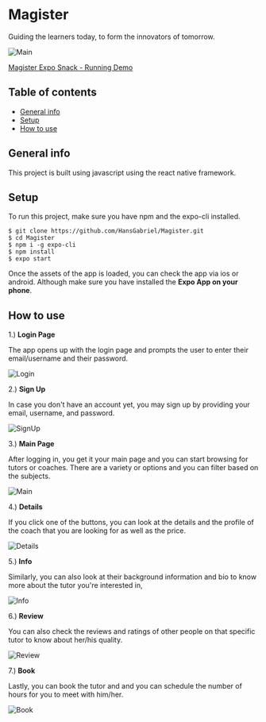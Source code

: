 # Magister
Guiding the learners today, to form the innovators of tomorrow.

![Main][Main_Page]

[Magister Expo Snack - Running Demo](https://snack.expo.io/@mathbasher/magister)

## Table of contents
* [General info](#general-info)
* [Setup](#setup)
* [How to use](#how-to-tuse)

## General info
This project is built using javascript using the react native framework.

## Setup
To run this project, make sure you have npm and the expo-cli installed.

```
$ git clone https://github.com/HansGabriel/Magister.git
$ cd Magister
$ npm i -g expo-cli 
$ npm install
$ expo start
```

Once the assets of the app is loaded, you can check the app via ios or android. Although make 
sure you have installed the **Expo App on your phone**.


## How to use

1.) **Login Page**

The app opens up with the login page and prompts the user to enter their email/username and their password.

![Login][Login]


2.) **Sign Up**

In case you don't have an account yet, you may sign up by providing your email, username, and password.

![SignUp][SignUp]

3.) **Main Page**

After logging in, you get it your main page and you can start browsing for tutors or coaches. There are a variety or options and you can filter based on the subjects. 

![Main][Main_Page]


4.) **Details**

If you click one of the buttons, you can look at the details and the profile of the coach that you are looking for as well as the price.

![Details][Details]

5.) **Info**

Similarly, you can also look at their background information and bio to know more about the tutor you're interested in,

![Info][Info]

6.) **Review**

You can also check the reviews and ratings of other people on that specific tutor to know about her/his quality.

![Review][Review]

7.) **Book**

Lastly, you can book the tutor and and you can schedule the number of hours for you to meet with him/her.

![Book][Book]



 
[Main_Page]:
https://github.com/HansGabriel/Magister/blob/main/images/main.png
[Details]:
https://github.com/HansGabriel/Magister/blob/main/images/details.png
[Info]:
https://github.com/HansGabriel/Magister/blob/main/images/info.png
[Login]:
https://github.com/HansGabriel/Magister/blob/main/images/login.png
[Review]:
https://github.com/HansGabriel/Magister/blob/main/images/review.png
[SignUp]:
https://github.com/HansGabriel/Magister/blob/main/images/signup.png
[Book]:
https://github.com/HansGabriel/Magister/blob/main/images/book.png